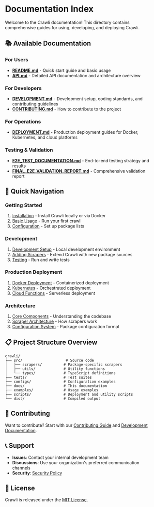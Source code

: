 # Documentation Index

Welcome to the Crawli documentation! This directory contains comprehensive guides for using, developing, and deploying Crawli.

## 📚 Available Documentation

### For Users
- **[README.md](../README.md)** - Quick start guide and basic usage
- **[API.md](./API.md)** - Detailed API documentation and architecture overview

### For Developers  
- **[DEVELOPMENT.md](./DEVELOPMENT.md)** - Development setup, coding standards, and contributing guidelines
- **[CONTRIBUTING.md](../CONTRIBUTING.md)** - How to contribute to the project

### For Operations
- **[DEPLOYMENT.md](./DEPLOYMENT.md)** - Production deployment guides for Docker, Kubernetes, and cloud platforms

### Testing & Validation
- **[E2E_TEST_DOCUMENTATION.md](./E2E_TEST_DOCUMENTATION.md)** - End-to-end testing strategy and results
- **[FINAL_E2E_VALIDATION_REPORT.md](./FINAL_E2E_VALIDATION_REPORT.md)** - Comprehensive validation report

## 🔗 Quick Navigation

### Getting Started
1. [Installation](../README.md#installation) - Install Crawli locally or via Docker
2. [Basic Usage](../README.md#basic-usage) - Run your first crawl
3. [Configuration](../README.md#configuration) - Set up package lists

### Development
1. [Development Setup](./DEVELOPMENT.md#setup-development-environment) - Local development environment
2. [Adding Scrapers](./DEVELOPMENT.md#adding-new-scrapers) - Extend Crawli with new package sources
3. [Testing](./DEVELOPMENT.md#testing-strategy) - Run and write tests

### Production Deployment
1. [Docker Deployment](./DEPLOYMENT.md#docker-deployment) - Containerized deployment
2. [Kubernetes](./DEPLOYMENT.md#kubernetes-deployment) - Orchestrated deployment
3. [Cloud Functions](./DEPLOYMENT.md#cloud-functions) - Serverless deployment

### Architecture
1. [Core Components](./API.md#core-components) - Understanding the codebase
2. [Scraper Architecture](./API.md#scraper-implementations) - How scrapers work
3. [Configuration System](./API.md#configuration-system) - Package configuration format

## 📋 Project Structure Overview

```
crawli/
├── src/                    # Source code
│   ├── scrapers/          # Package-specific scrapers
│   ├── utils/             # Utility functions
│   └── types/             # TypeScript definitions
├── tests/                 # Test suites
├── configs/               # Configuration examples
├── docs/                  # This documentation
├── examples/              # Usage examples
├── scripts/               # Deployment and utility scripts
└── dist/                  # Compiled output
```

## 🤝 Contributing

Want to contribute? Start with our [Contributing Guide](../CONTRIBUTING.md) and [Development Documentation](./DEVELOPMENT.md).

## 📞 Support

- **Issues**: Contact your internal development team
- **Discussions**: Use your organization's preferred communication channels
- **Security**: [Security Policy](../SECURITY.md)

## 📄 License

Crawli is released under the [MIT License](../LICENSE).
